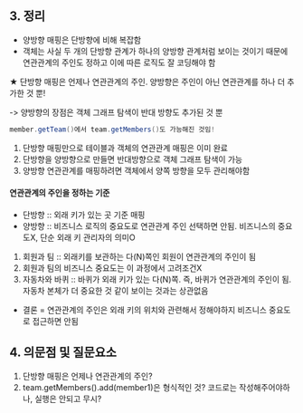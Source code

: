 ## 3. 정리 
* 양방향 매핑은 단방향에 비해 복잡함
* 객체는 사실 두 개의 단방향 관계가 하나의 양방향 관계처럼 보이는 것이기 때문에 연관관계의 주인도 정하고 이에 따른 로직도 잘 코딩해야 함

 ★ 단방향 매핑은 언제나 연관관계의 주인. 양방향은 주인이 아닌 연관관계를 하나 더 추가한 것 뿐!

  -> 양방향의 장점은 객체 그래프 탐색이 반대 방향도 추가된 것 뿐
  ```java
  member.getTeam()에서 team.getMembers()도 가능해진 것임!
  ```
  
  1. 단방향 매핑만으로 테이블과 객체의 연관관계 매핑은 이미 완료
  2. 단방향을 양방향으로 만들면 반대방향으로 객체 그래프 탐색이 가능
  3. 양방향 연관관계를 매핑하려면 객체에서 양쪽 방향을 모두 관리해야함

#### 연관관계의 주인을 정하는 기준

* 단방향 :: 외래 키가 있는 곳 기준 매핑
* 양방향 :: 비즈니스 로직의 중요도로 연관관계 주인 선택하면 안됨. 비즈니스의 중요도X, 단순 외래 키 관리자의 의미O
1. 회원과 팀 :: 외래키를 보관하는 다(N)쪽인 회원이 연관관계의 주인이 됨
2. 회원과 팀의 비즈니스 중요도는 이 과정에서 고려조건X
3. 자동차와 바퀴 :: 바퀴가 외래 키가 있는 다(N)쪽. 즉, 바퀴가 연관관계의 주인이 됨. 자동차 본체가 더 중요한 것 같이 보이는 것과는 상관없음
* 결론 = 연관관계의 주인은 외래 키의 위치와 관련해서 정해야하지 비즈니스 중요도로 접근하면 안됨


## 4. 의문점 및 질문요소
1. 단방향 매핑은 언제나 연관관계의 주인?
2. team.getMembers().add(member1)은 형식적인 것? 코드로는 작성해주어야하나, 실행은 안되고 무시?
